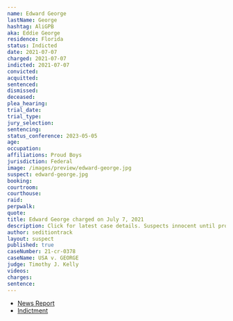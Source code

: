 ```yaml
---
name: Edward George
lastName: George
hashtag: AliGPB
aka: Eddie George
residence: Florida
status: Indicted
date: 2021-07-07
charged: 2021-07-07
indicted: 2021-07-07
convicted:
acquitted:
sentenced:
dismissed:
deceased:
plea_hearing:
trial_date:
trial_type:
jury_selection:
sentencing:
status_conference: 2023-05-05
age:
occupation:
affiliations: Proud Boys
jurisdiction: Federal
image: /images/preview/edward-george.jpg
suspect: edward-george.jpg
booking:
courtroom:
courthouse:
raid:
perpwalk:
quote:
title: Edward George charged on July 7, 2021
description: Click for latest case details. Suspects innocent until proven guilty.
author: seditiontrack
layout: suspect
published: true
caseNumber: 21-cr-0378
caseName: USA v. GEORGE
judge: Timothy J. Kelly
videos:
charges:
sentence:
---
```

- [News Report](https://www.washingtonpost.com/local/legal-issues/proud-boys-police-indictment-florida/2021/07/16/1fdbe642-e5a4-11eb-8aa5-5662858b696e_story.html)
- [Indictment](https://www.justice.gov/usao-dc/case-multi-defendant/file/1413516/download)
